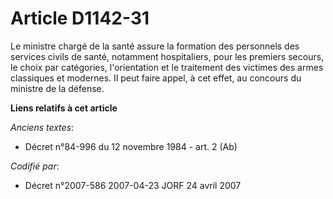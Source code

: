 # Article D1142-31

Le ministre chargé de la santé assure la formation des personnels des services civils de santé, notamment hospitaliers, pour
les premiers secours, le choix par catégories, l'orientation et le traitement des victimes des armes classiques et modernes.
Il peut faire appel, à cet effet, au concours du ministre de la défense.

**Liens relatifs à cet article**

_Anciens textes_:

  - Décret n°84-996 du 12 novembre 1984 - art. 2 (Ab)

_Codifié par_:

  - Décret n°2007-586 2007-04-23 JORF 24 avril 2007
